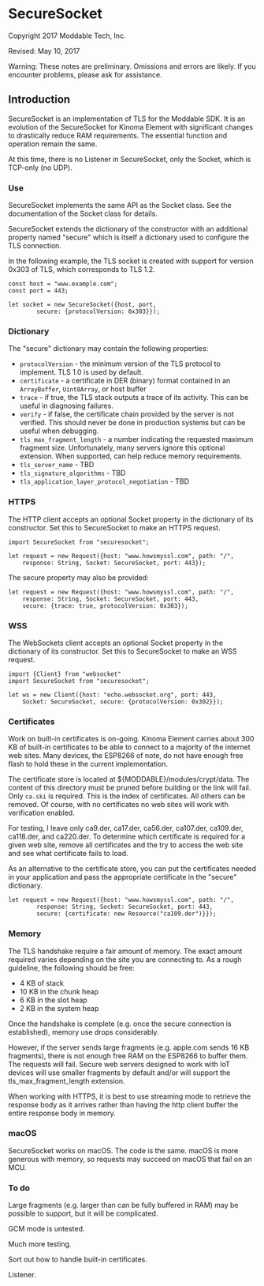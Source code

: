 # SecureSocket
Copyright 2017 Moddable Tech, Inc.

Revised: May 10, 2017

Warning: These notes are preliminary. Omissions and errors are likely. If you encounter problems, please ask for assistance.

## Introduction

SecureSocket is an implementation of TLS for the Moddable SDK. It is an evolution of the SecureSocket for Kinoma Element with significant changes to drastically reduce RAM requirements. The essential function and operation remain the same.

At this time, there is no Listener in SecureSocket, only the Socket, which is TCP-only (no UDP).

### Use

SecureSocket implements the same API as the Socket class. See the documentation of the Socket class for details.

SecureSocket extends the dictionary of the constructor with an additional property named "secure" which is itself a dictionary used to configure the TLS connection.

In the following example, the TLS socket is created with support for version 0x303 of TLS, which corresponds to TLS 1.2.

	const host = "www.example.com";
	const port = 443;
	
	let socket = new SecureSocket({host, port,
			secure: {protocolVersion: 0x303}});

### Dictionary

The "secure" dictionary may contain the following properties:

- `protocolVersion` - the minimum version of the TLS protocol to implement. TLS 1.0 is used by default.
- `certificate` - a certificate in DER (binary) format contained in an `ArrayBuffer`, `Uint8Array`, or host buffer
- `trace`  - if true, the TLS stack outputs a trace of its activity. This can be useful in diagnosing failures.
- `verify` - if false, the certificate chain provided by the server is not verified. This should never be done in production systems but can be useful when debugging.
- `tls_max_fragment_length` - a number indicating the requested maximum fragment size. Unfortunately, many servers ignore this optional extension. When supported, can help reduce memory requirements.
- `tls_server_name` - TBD
- `tls_signature_algorithms` - TBD
- `tls_application_layer_protocol_negotiation` - TBD
 

### HTTPS

The HTTP client accepts an optional Socket property in the dictionary of its constructor. Set this to SecureSocket to make an HTTPS request. 

	import SecureSocket from "securesocket";
	
	let request = new Request({host: "www.howsmyssl.com", path: "/",
		response: String, Socket: SecureSocket, port: 443});

The secure property may also be provided:

	let request = new Request({host: "www.howsmyssl.com", path: "/",
		response: String, Socket: SecureSocket, port: 443,
		secure: {trace: true, protocolVersion: 0x303});

### WSS

The WebSockets client accepts an optional Socket property in the dictionary of its constructor. Set this to SecureSocket to make an WSS request. 

	import {Client} from "websocket"
	import SecureSocket from "securesocket";

	let ws = new Client({host: "echo.websocket.org", port: 443,
		Socket: SecureSocket, secure: {protocolVersion: 0x302}});

### Certificates

Work on built-in certificates is on-going. Kinoma Element carries about 300 KB of built-in certificates to be able to connect to a majority of the internet web sites. Many devices, the ESP8266 of note, do not have enough free flash to hold these in the current implementation.

The certificate store is located at ${MODDABLE}/modules/crypt/data. The content of this directory must be pruned before building or the link will fail. Only `ca.ski` is required. This is the index of certificates. All others can be removed. Of course, with no certificates no web sites will work with verification enabled.

For testing, I leave only ca9.der, ca17.der, ca56.der, ca107.der, ca109.der, ca118.der, and ca220.der. To determine which certificate is required for a given web site, remove all certificates and the try to access the web site and see what certificate fails to load.

As an alternative to the certificate store, you can put the certificates needed in your application and pass the appropriate certificate in the "secure" dictionary.

	let request = new Request({host: "www.howsmyssl.com", path: "/",
			response: String, Socket: SecureSocket, port: 443,
			secure: {certificate: new Resource("ca109.der")}});

### Memory

The TLS handshake require a fair amount of memory. The exact amount required varies depending on the site you are connecting to.  As a rough guideline, the following should be free:

- 4 KB of stack
- 10 KB in the chunk heap
- 6 KB in the slot heap
- 2 KB in the system heap

Once the handshake is complete (e.g. once the secure connection is established), memory use drops considerably.

However, if the server sends large fragments (e.g. apple.com sends 16 KB fragments), there is not enough free RAM on the ESP8266 to buffer them. The requests will fail. Secure web servers designed to work with IoT devices will use smaller fragments by default and/or will support the tls_max_fragment_length extension.

When working with HTTPS, it is best to use streaming mode to retrieve the response body as it arrives rather than having the http client buffer the entire response body in memory.

### macOS

SecureSocket works on macOS. The code is the same. macOS is more generous with memory, so requests may succeed on macOS that fail on an MCU.

### To do

Large fragments (e.g. larger than can be fully buffered in RAM) may be possible to support, but it will be complicated.

GCM mode is untested.

Much more testing.

Sort out how to handle built-in certificates.

Listener.
